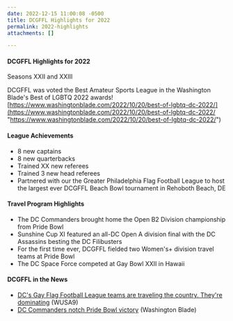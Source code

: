 ```yaml
---
date: 2022-12-15 11:00:08 -0500
title: DCGFFL Highlights for 2022
permalink: 2022-highlights
attachments: []

---
```

#### DCGFFL Highlights for 2022

Seasons XXII and XXIII

DCGFFL was voted the Best Amateur Sports League in the Washington Blade's Best of LGBTQ 2022 awards! [https://www.washingtonblade.com/2022/10/20/best-of-lgbtq-dc-2022/](https://www.washingtonblade.com/2022/10/20/best-of-lgbtq-dc-2022/ "https://www.washingtonblade.com/2022/10/20/best-of-lgbtq-dc-2022/")

#### League Achievements

* 8 new captains
* 8 new quarterbacks
* Trained XX new referees
* Trained 3 new head referees
* Partnered with our the Greater Philadelphia Flag Football League to host the largest ever DCGFFL Beach Bowl tournament in Rehoboth Beach, DE

#### Travel Program Highlights

* The DC Commanders brought home the Open B2 Division championship from Pride Bowl
* Sunshine Cup XI featured an all-DC Open A division final with the DC Assassins besting the DC Filibusters
* For the first time ever, DCGFFL fielded two Women's+ division travel teams at Pride Bowl
* The DC Space Force competed at Gay Bowl XXII in Hawaii

#### DCGFFL in the News

* [DC's Gay Flag Football League teams are traveling the country. They're dominating](https://www.wusa9.com/article/entertainment/television/programs/open-mic/gay-flag-football-league-dc/65-61949b86-bd69-4e72-a765-03b0dbdddbea "https://www.wusa9.com/article/entertainment/television/programs/open-mic/gay-flag-football-league-dc/65-61949b86-bd69-4e72-a765-03b0dbdddbea") (WUSA9)
* [DC Commanders notch Pride Bowl victory](https://www.washingtonblade.com/2022/07/26/dc-commanders-notch-pride-bowl-victory/ "https://www.washingtonblade.com/2022/07/26/dc-commanders-notch-pride-bowl-victory/") (Washington Blade)